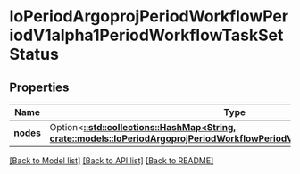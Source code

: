 # IoPeriodArgoprojPeriodWorkflowPeriodV1alpha1PeriodWorkflowTaskSetStatus

## Properties

Name | Type | Description | Notes
------------ | ------------- | ------------- | -------------
**nodes** | Option<[**::std::collections::HashMap<String, crate::models::IoPeriodArgoprojPeriodWorkflowPeriodV1alpha1PeriodNodeResult>**](io.argoproj.workflow.v1alpha1.NodeResult.md)> |  | [optional]

[[Back to Model list]](../README.md#documentation-for-models) [[Back to API list]](../README.md#documentation-for-api-endpoints) [[Back to README]](../README.md)


